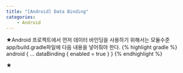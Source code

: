 ```yaml
---
title: "[Android] Data Binding"
categories:
    - Android
---
```

★Android 프로젝트에서 먼저 데이터 바인딩을 사용하기 위해서는 모듈수준 app/build.gradle파일에 다음 내용을 넣어줘야 한다.
{% highlight gradle %}
android {
    ...
    dataBinding {
        enabled = true
    }
}
{% endhighlight %}

★